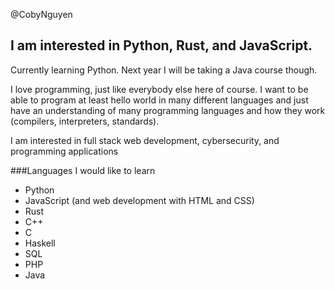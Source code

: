 @CobyNguyen

## I am interested in Python, Rust, and JavaScript.

Currently learning Python. Next year I will be taking a Java course though.

I love programming, just like everybody else here of course. I want to be able to program at least hello world in many different languages and just have an understanding of many programming languages and how they work (compilers, interpreters, standards).

I am interested in full stack web development, cybersecurity, and programming applications

###Languages I would like to learn
- Python
- JavaScript (and web development with HTML and CSS)
- Rust
- C++
- C
- Haskell
- SQL
- PHP
- Java

<!---
CobyNguyen/CobyNguyen is a ✨ special ✨ repository because its `README.md` (this file) appears on your GitHub profile.
You can click the Preview link to take a look at your changes.
--->
